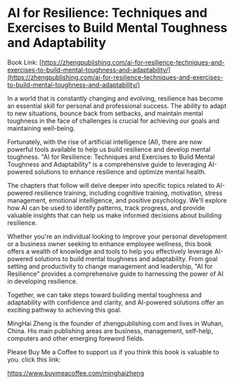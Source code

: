 # AI for Resilience: Techniques and Exercises to Build Mental Toughness and Adaptability

Book Link: [https://zhengpublishing.com/ai-for-resilience-techniques-and-exercises-to-build-mental-toughness-and-adaptability/](https://zhengpublishing.com/ai-for-resilience-techniques-and-exercises-to-build-mental-toughness-and-adaptability/)

In a world that is constantly changing and evolving, resilience has become an essential skill for personal and professional success. The ability to adapt to new situations, bounce back from setbacks, and maintain mental toughness in the face of challenges is crucial for achieving our goals and maintaining well-being.

Fortunately, with the rise of artificial intelligence (AI), there are now powerful tools available to help us build resilience and develop mental toughness. "AI for Resilience: Techniques and Exercises to Build Mental Toughness and Adaptability" is a comprehensive guide to leveraging AI-powered solutions to enhance resilience and optimize mental health.

The chapters that follow will delve deeper into specific topics related to AI-powered resilience training, including cognitive training, motivation, stress management, emotional intelligence, and positive psychology. We'll explore how AI can be used to identify patterns, track progress, and provide valuable insights that can help us make informed decisions about building resilience.

Whether you're an individual looking to improve your personal development or a business owner seeking to enhance employee wellness, this book offers a wealth of knowledge and tools to help you effectively leverage AI-powered solutions to build mental toughness and adaptability. From goal setting and productivity to change management and leadership, "AI for Resilience" provides a comprehensive guide to harnessing the power of AI in developing resilience.

Together, we can take steps toward building mental toughness and adaptability with confidence and clarity, and AI-powered solutions offer an exciting pathway to achieving this goal.

MingHai Zheng is the founder of zhengpublishing.com and lives in Wuhan, China. His main publishing areas are business, management, self-help, computers and other emerging foreword fields.

Please Buy Me a Coffee to support us if you think this book is valuable to you. click this link:

https://www.buymeacoffee.com/minghaizheng
